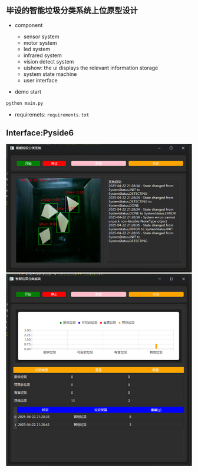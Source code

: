## 毕设的智能垃圾分类系统上位原型设计

- component
  - sensor system
  - motor system
  - led system
  - infrared system
  - vision detect system
  - uishow: the ui displays the relevant information storage
  - system state machine
  - user interface

- demo start

```python
python main.py
```

- requiremets: `requirements.txt`


## Interface:Pyside6

![1745328617461](image/readme/1745328617461.png)
![1745328608304](image/readme/1745328608304.png)

